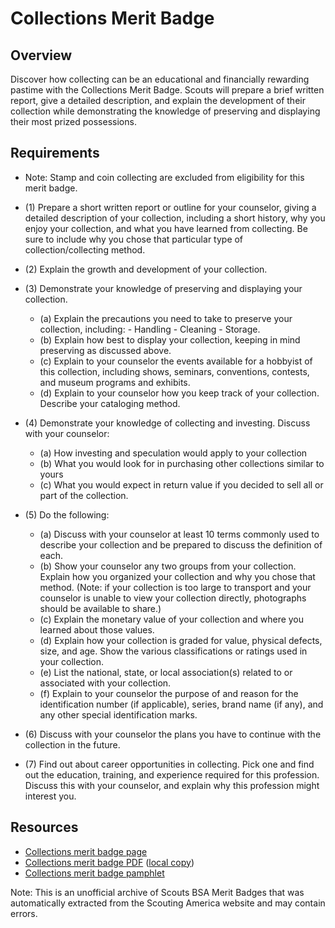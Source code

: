 

# Collections Merit Badge


## Overview



Discover how collecting can be an educational and financially rewarding pastime with the Collections Merit Badge. Scouts will prepare a brief written report, give a detailed description, and explain the development of their collection while demonstrating the knowledge of preserving and displaying their most prized possessions.

## Requirements

* Note: Stamp and coin collecting are excluded from eligibility for this merit badge.
* (1) Prepare a short written report or outline for your counselor, giving a detailed description of your collection, including a short history, why you enjoy your collection, and what you have learned from collecting. Be sure to include why you chose that particular type of collection/collecting method.
* (2) Explain the growth and development of your collection.
* (3) Demonstrate your knowledge of preserving and displaying your collection.
    * (a) Explain the precautions you need to take to preserve your collection, including:  - Handling - Cleaning - Storage.
    * (b) Explain how best to display your collection, keeping in mind preserving as discussed above.
    * (c) Explain to your counselor the events available for a hobbyist of this collection, including shows, seminars, conventions, contests, and museum programs and exhibits.
    * (d) Explain to your counselor how you keep track of your collection. Describe your cataloging method.


* (4) Demonstrate your knowledge of collecting and investing. Discuss with your counselor:
    * (a) How investing and speculation would apply to your collection
    * (b) What you would look for in purchasing other collections similar to yours
    * (c) What you would expect in return value if you decided to sell all or part of the collection.


* (5) Do the following:
    * (a) Discuss with your counselor at least 10 terms commonly used to describe your collection and be prepared to discuss the definition of each.
    * (b) Show your counselor any two groups from your collection. Explain how you organized your collection and why you chose that method. (Note: if your collection is too large to transport and your counselor is unable to view your collection directly, photographs should be available to share.)
    * (c) Explain the monetary value of your collection and where you learned about those values.
    * (d) Explain how your collection is graded for value, physical defects, size, and age. Show the various classifications or ratings used in your collection.
    * (e) List the national, state, or local association(s) related to or associated with your collection.
    * (f) Explain to your counselor the purpose of and reason for the identification number (if applicable), series, brand name (if any), and any other special identification marks.


* (6) Discuss with your counselor the plans you have to continue with the collection in the future.
* (7) Find out about career opportunities in collecting. Pick one and find out the education, training, and experience required for this profession. Discuss this with your counselor, and explain why this profession might interest you.


## Resources

- [Collections merit badge page](https://www.scouting.org/merit-badges/collections/)
- [Collections merit badge PDF](https://filestore.scouting.org/filestore/Merit_Badge_ReqandRes/Pamphlets/Collections_2025.pdf) ([local copy](files/collections-merit-badge.pdf))
- [Collections merit badge pamphlet](https://www.scoutshop.org/collections-merit-badge-pamphlet-655186.html)

Note: This is an unofficial archive of Scouts BSA Merit Badges that was automatically extracted from the Scouting America website and may contain errors.